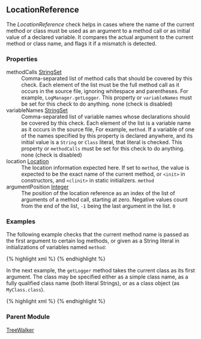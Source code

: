 ## LocationReference

The *LocationReference* check helps in cases where the name of the current method or class must be used as an argument to a method call or as initial value of a declared variable. It compares the actual argument to the current method or class name, and flags it if a mismatch is detected.


### Properties

<dl>
<dt><span class="propname">methodCalls</span>
    <span class="proptype"><a href="http://checkstyle.sourceforge.net/property_types.html#stringSet">StringSet</a></span></dt>
<dd><span class="propdesc">Comma-separated list of method calls that should be covered by this check. Each element of
        the list must be the full method call as it occurs in the source file, ignoring whitespace and parentheses.
        For example, <code>LogManager.getLogger</code>. This property or <code>variableNames</code> must be set for
        this check to do anything.</span>
    <span class="propdefault">none (check is disabled)</span></dd>

<dt><span class="propname">variableNames</span>
    <span class="proptype"><a href="http://checkstyle.sourceforge.net/property_types.html#stringSet">StringSet</a></span></dt>
<dd><span class="propdesc">Comma-separated list of variable names whose declarations should be covered by this check.
        Each element of the list is a variable name as it occurs in the source file, For example,
        <code>method</code>. If a variable of one of the names specified by this property is declared anywhere,
        and its initial value is a <code>String</code> or <code>Class</code> literal, that literal is checked. This
        property or <code>methodCalls</code> must be set for this check to do anything.</span>
    <span class="propdefault">none (check is disabled)</span></dd>

<dt><span class="propname">location</span>
    <span class="proptype"><a href="{{ site.baseurl }}/{{ page.check_version }}/apidocs/index.html?com/thomasjensen/checkstyle/addons/checks/misc/LocationReferenceOption.html">Location</a></span></dt>
<dd><span class="propdesc">The location information expected here. If set to <code>method</code>, the value is
        expected to be the exact name of the current method, or <code>&lt;init&gt;</code> in constructors, and
        <code>&lt;clinit&gt;</code> in static initializers.</span>
    <span class="propdefault"><code>method</code></span></dd>

<dt><span class="propname">argumentPosition</span>
    <span class="proptype"><a href="http://checkstyle.sourceforge.net/property_types.html#integer">Integer</a></span></dt>
<dd><span class="propdesc">The position of the location reference as an index of the list of arguments of a method
        call, starting at zero. Negative values count from the end of the list, <code>-1</code> being the last argument
        in the list.</span>
    <span class="propdefault"><code>0</code></span></dd>
</dl>


### Examples

The following example checks that the current method name is passed as the first argument to certain log methods, or given as a String literal in initializations of variables named `method`:

{% highlight xml %}
<module name="LocationReference">
  <property name="methodCalls" value="LOG.debug, LOG.enter, LOG.exit"/>
  <property name="variableNames" value="method"/>
</module>
{% endhighlight %}

In the next example, the `getLogger` method takes the current class as its first argument. The class may be specified either as a simple class name, as a fully qualified class name (both literal Strings), or as a class object (as `MyClass.class`).

{% highlight xml %}
<module name="LocationReference">
  <property name="methodCalls" value="LogManager.getLogger"/>
  <property name="location" value="classobject"/>
  <message key="locationreference.mismatch.classobject"
      value="Logger definition must reference the current class object, which is ''{0}.class''"/>
</module>
{% endhighlight %}


### Parent Module

[TreeWalker](http://checkstyle.sourceforge.net/config.html#TreeWalker)
